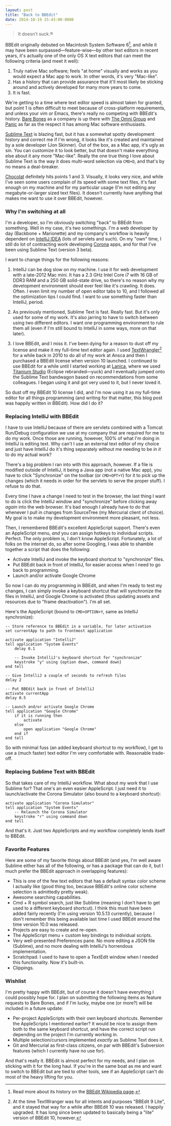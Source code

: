 ```yaml
---
layout: post
title: "Back to BBEdit"
date: 2014-10-19 15:43:00-0800
---
```


> It doesn’t suck.®

BBEdit originally debuted on Macintosh System Software 6[^1], and while it may have been surpassed&mdash;feature-wise&mdash;by other text editors in recent years, it's actually one of the only OS X text editors that can meet the following criteria (and meet it well):

1. Truly native Mac software; feels "at home" visually and works as you would expect a Mac app to work. In other words, it's very "Mac-like".
2. Has a history that can provide assurance that it'll most likely be sticking around and actively developed for many more years to come.
3. It is fast.

We're getting to a time where text editor speed is almost taken for granted, but point 1 is often difficult to meet because of cross-platform requirements, and unless your vim or Emacs, there's really no competing with BBEdit's history. [Bare Bones][barebones] as a company is up there with [The Omni Group][omni] and [Panic][panic] as far as the respect it has among Mac software enthusiasts.

[Sublime Text][sublime] is blazing fast, but it has a somewhat spotty development history and correct me if I'm wrong, it looks like it's created and maintained by a sole developer (Jon Skinner). Out of the box, as a Mac app, it's ugly as sin. You can customize it to look better, but that doesn't make everything else about it any more "Mac-like". Really the one true thing I love about Sublime Text is the way it does multi-word selection via `CMD+D`, and that's by no means a deal-breaker.

[Chocolat][chocolat] definitely hits points 1 and 3. Visually, it looks very nice, and while I've seen some users complain of its speed with some text files, it's fast enough on my machine and for my particular usage (I'm not editing any megabyte-or-larger sized text files). It doesn't currently have anything that makes me want to use it over BBEdit, however.

### Why I'm switching at all

I'm a developer, so I'm obviously switching "back" to BBEdit from something. Well in my case, it's two somethings. I'm a web developer by day (Backbone + Marionette) and my company's workflow is heavily dependent on [IntelliJ IDEA][intellij] (lots of servlets and such).  On my "own" time, I still do lot of contracting work developing [Corona][corona] apps, and for that I've been using Sublime Text (version 3 beta).

I want to change things for the following reasons:

1. IntelliJ can be dog slow on my machine. I use it for web development with a late-2012 Mac mini. It has a 2.3 GHz Intel Core i7 with 16 GB of DDR3 RAM and a 250 GB solid-state drive, so there's no reason why my development environment should ever feel like it's crawling. It does. Often. I even limit my number of open editor tabs to 10, and I followed all the optimization tips I could find. I want to use something faster than IntelliJ, period.

2. As previously mentioned, Sublime Text is fast. Really fast. But it's only used for some of my work. It's also jarring to have to switch between using two different editors. I want one programming environment to rule them all (even if I'm still bound to IntelliJ in some ways, more on that later).

3. I love BBEdit, and I miss it. I've been dying for a reason to dust off my license and make it my full-time text editor again. I used [TextWrangler][textwrangler][^2] for a while back in 2010 to do all of my work at Ansca and then I purchased a BBEdit license when version 10 launched. I continued to use BBEdit for a while until I started working at [Lanica][lanica], where we used [Titanium Studio][tistudio] (Eclipse rebranded&mdash;yuck) and I eventually jumped onto the Sublime Text bandwagon based on recommendations from some colleagues. I began using it and got very used to it, but I never loved it.

So dust off my BBEdit 10 license I did, and I'm now using it as my full-time editor for all things programming (and writing for that matter, this blog post was happily written in BBEdit). How did I do it?

### Replacing IntelliJ with BBEdit

I have to use IntelliJ because of there are servlets combined with a Tomcat Run/Debug configuration we use at my company that are required for me to do my work. Once those are running, however, 100% of what I'm doing in IntelliJ is editing text. Why can't I use an external text editor of my choice and just have IntelliJ do it's thing separately without me needing to be _in it_ to do my actual work?

There's a big problem I ran into with this approach, however. If a file is modified outside of IntelliJ, it being a Java app (not a native Mac app), you have to click "Synchronize" on the toolbar (or `CMD+OPT+Y`) for it to pick up the changes (which it needs in order for the servlets to serve the proper stuff). I refuse to do that.

Every time I have a change I need to test in the browser, the last thing I want to do is click the IntelliJ window and "synchronize" before clicking away _again_ into the web browser. It's bad enough I already have to do that whenever I pull in changes from SourceTree (my Mercurial client of choice). My goal is to make my development environment more pleasant, not less.

Then, I remembered BBEdit's excellent AppleScript support. There's even an AppleScript menu, _and_ you can assign hotkeys to individual scripts. Perfect. The only problem is, I don't know AppleScript. Fortunately, a lot of folks on the internet do, so after some Googling, I was able to shamble together a script that does the following:

* Activate IntelliJ and invoke the keyboard shortcut to "synchronize" files.
* Put BBEdit back in front of IntelliJ, for easier access when I need to go back to programming.
* Launch and/or activate Google Chrome

So now I can do my programming in BBEdit, and when I'm ready to test my changes, I can simply invoke a keyboard shortcut that will synchronize the files in IntelliJ, and Google Chrome is activated (thus updating assets and resources due to "frame deactivation"). I'm all set.

Here's the AppleScript (bound to `CMD+OPTION+Y`, same as IntelliJ synchronize):

    -- Store reference to BBEdit in a variable, for later activation
    set currentApp to path to frontmost application
    
    activate application "IntelliJ"
    tell application "System Events"
        delay 0.1
    
        -- Invoke IntelliJ's keyboard shortcut for "synchronize"
        keystroke "y" using {option down, command down}
    end tell
    
    -- Give IntelliJ a couple of seconds to refresh files
    delay 2

    -- Put BBEdit back in front of IntelliJ
    activate currentApp
    delay 0.5

    -- Launch and/or activate Google Chrome
    tell application "Google Chrome"
        if it is running then
            activate
        else
            open application "Google Chrome"
        end if
    end tell
    
So with minimal fuss (an added keyboard shortcut to my workflow), I get to use a (much faster) text editor I'm very comfortable with. Reasonable trade-off.

### Replacing Sublime Text with BBEdit

So that takes care of my IntelliJ workflow. What about my work that I use Sublime for? That one's an even easier AppleScript. I just need it to launch/activate the Corona Simulator (also bound to a keyboard shortcut):

    activate application "Corona Simulator"
    tell application "System Events"
        -- Relaunch the Corona Simulator
        keystroke "r" using command down
    end tell
    
And that's it. Just two AppleScripts and my workflow completely lends itself to BBEdit.

### Favorite Features

Here are some of my favorite things about BBEdit (and yes, I'm well aware Sublime either has all of the following, or has a package that can do it, but I much prefer the BBEdit approach in overlapping features):

* This is one of the few text editors that has a default syntax color scheme I actually like (good thing too, because BBEdit's online color scheme selection is admittedly pretty weak).
* Awesome searching capabilities.
* Cmd + R symbol search, just like Sublime (meaning I don't have to get used to a different keyboard shortcut). I think this must have been added fairly recently (I'm using version 10.5.13 currently), because I don't remember this being available last time I used BBEdit around the time version 10.0 was released.
* Projects are easy to create and re-open.
* The AppleScript menu + custom key bindings to individual scripts.
* Very well-presented Preferences pane. No more editing a JSON file (Sublime), and no more dealing with IntelliJ's horrendous implementation.
* Scratchpad. I used to have to open a TextEdit window when I needed this functionality. Now it's built-in.
* Clippings.

### Wishlist

I'm pretty happy with BBEdit, but of course it doesn't have everything I could possibly hope for. I plan on submitting the following items as feature requests to Bare Bones, and if I'm lucky, maybe one (or more?) will be included in a future update:

* Per-project AppleScripts with their own keyboard shortcuts. Remember the AppleScripts I mentioned earlier? It would be nice to assign them both to the same keyboard shortcut, and have the correct script run depending on the project I'm currently working in.
* Multiple selection/cursors implemented _exactly_ as Sublime Text does it.
* Git and Mercurial as first-class citizens, on par with BBEdit's Subversion features (which I currently have no use for).

And that's really it. BBEdit is almost perfect for my needs, and I plan on sticking with it for the long haul. If you're in the same boat as me and want to switch to BBEdit but are tied to other tools, see if an AppleScript can't do most of the heavy lifting for you.

[^1]: Read more about its history on the [BBEdit Wikipedia page][bbedit-wikipedia].
[^2]: At the time TextWranger was for all intents and purposes "BBEdit 9 Lite", and it stayed that way for a while after BBEdit 10 was released. I happily upgraded. It has long since been updated to basically being a "lite" version of BBEdit 10, however.

[barebones]: http://www.barebones.com
[omni]: http://www.omnigroup.com
[panic]: http://www.panic.com
[sublime]: http://www.sublimetext.com
[chocolat]: https://chocolatapp.com
[intellij]: https://www.jetbrains.com/idea/
[corona]: http://coronalabs.com/products/corona-sdk/
[textwrangler]: http://www.barebones.com/products/textwrangler/
[lanica]: http://lanica.co
[tistudio]: http://www.appcelerator.com/titanium/titanium-studio/
[bbedit-wikipedia]: http://en.wikipedia.org/wiki/BBEdit